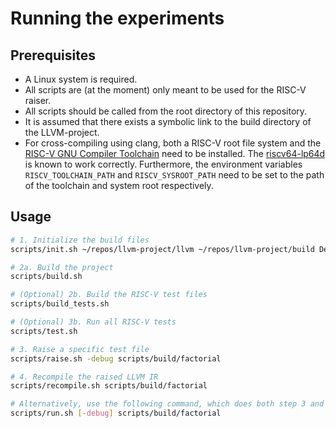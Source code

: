 # Running the experiments

[RISC-V GNU Compiler Toolchain]: https://github.com/riscv-collab/riscv-gnu-toolchain
[riscv64-lp64d]: https://toolchains.bootlin.com/downloads/releases/toolchains/riscv64-lp64d/tarballs/

## Prerequisites

- A Linux system is required.
- All scripts are (at the moment) only meant to be used for the RISC-V raiser.
- All scripts should be called from the root directory of this repository.
- It is assumed that there exists a symbolic link to the build directory of the LLVM-project.
- For cross-compiling using clang, both a RISC-V root file system and the
  [RISC-V GNU Compiler Toolchain] need to be installed. The [riscv64-lp64d]
  is known to work correctly. Furthermore, the environment variables
  `RISCV_TOOLCHAIN_PATH` and `RISCV_SYSROOT_PATH` need to be set to the
  path of the toolchain and system root respectively.

## Usage

```sh
# 1. Initialize the build files
scripts/init.sh ~/repos/llvm-project/llvm ~/repos/llvm-project/build Debug

# 2a. Build the project
scripts/build.sh

# (Optional) 2b. Build the RISC-V test files
scripts/build_tests.sh

# (Optional) 3b. Run all RISC-V tests
scripts/test.sh

# 3. Raise a specific test file
scripts/raise.sh -debug scripts/build/factorial

# 4. Recompile the raised LLVM IR
scripts/recompile.sh scripts/build/factorial

# Alternatively, use the following command, which does both step 3 and 4
scripts/run.sh [-debug] scripts/build/factorial
```
